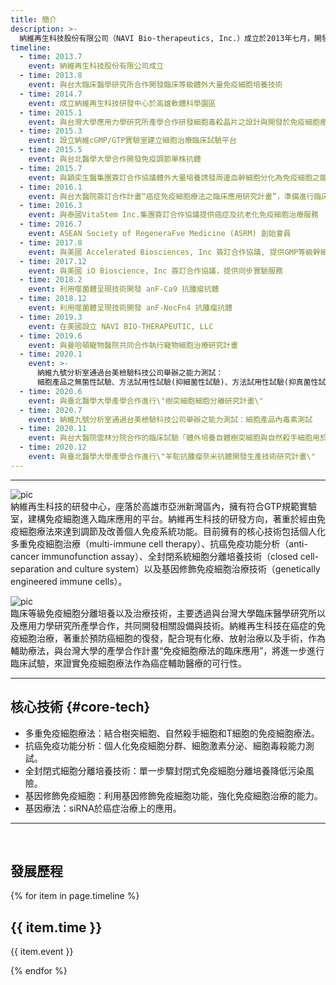 ```yaml
---
title: 簡介
description: >-
  納維再生科技股份有限公司（NAVI Bio-therapeutics, Inc.）成立於2013年七月，開發以細胞治療為基礎的免疫療法技術（cell-based immunotherapy），發展臨床等級免疫細胞體外培養技術、臨床免疫功能分析技術，以及細胞培養分離相關設備。針對預防及治療癌症、自體免疫、過敏、病毒感染等疾病，研發個人化免疫細胞療法。
timeline:
  - time: 2013.7
    event: 納維再生科技股份有限公司成立
  - time: 2013.8
    event: 與台大臨床醫學研究所合作開發臨床等級體外大量免疫細胞培養技術
  - time: 2014.7
    event: 成立納維再生科技研發中心於高雄軟體科學園區
  - time: 2015.1
    event: 與台灣大學應用力學研究所產學合作研發細胞毒殺晶片之設計與開發於免疫細胞療法之應用
  - time: 2015.3
    event: 設立納維cGMP/GTP實驗室建立細胞治療臨床試驗平台
  - time: 2015.5
    event: 與台北醫學大學合作開發免疫調節單株抗體
  - time: 2015.7
    event: 與穎奕生醫集團簽訂合作協議體外大量培養誘發周邊血幹細胞分化為免疫細胞之臨床應用技術
  - time: 2016.1
    event: 與台大醫院簽訂合作計畫“癌症免疫細胞療法之臨床應用研究計畫”，準備進行臨床試驗
  - time: 2016.3
    event: 與泰國VitaStem Inc.集團簽訂合作協議提供癌症及抗老化免疫細胞治療服務
  - time: 2016.7
    event: ASEAN Society of RegeneraFve Medicine (ASRM) 創始會員
  - time: 2017.8
    event: 與美國 Accelerated Biosciences, Inc 簽訂合作協議, 提供GMP等級幹細胞凍存培養與研究服務
  - time: 2017.12
    event: 與美國 iO Bioscience, Inc 簽訂合作協議，提供同步實驗服務
  - time: 2018.2
    event: 利用噬菌體呈現技術開發 anF-Ca9 抗腫瘤抗體
  - time: 2018.12
    event: 利用噬菌體呈現技術開發 anF-NecFn4 抗腫瘤抗體
  - time: 2019.3
    event: 在美國設立 NAVI BIO-THERAPEUTIC, LLC
  - time: 2019.6
    event: 與曼哈頓寵物醫院共同合作執行寵物細胞治療研究計畫
  - time: 2020.1
    event: >-
      納維九號分析室通過台美檢驗科技公司舉辦之能力測試：
      細胞產品之無箘性試驗、方法試用性試驗(抑細菌性試驗)、方法試用性試驗(抑真菌性試驗)
  - time: 2020.6
    event: 與臺北醫學大學產學合作進行\"樹突細胞細胞分離研究計畫\"
  - time: 2020.7
    event: 納維九號分析室通過台美檢驗科技公司舉辦之能力測試：細胞產品內毒素測試
  - time: 2020.11
    event: 與台大醫院雲林分院合作的臨床試驗「體外培養自體樹突細胞與自然殺手細胞用於非小細胞肺癌患者之輔助治療」通過台大倫理委員會審查
  - time: 2020.12
    event: 與臺北醫學大學產學合作進行\"羊駝抗腫瘤奈米抗體開發生產技術研究計畫\"
---
```


---
![pic](../images/company/1_NAVI.png)  
納維再生科技的研發中心，座落於高雄市亞洲新灣區內，擁有符合GTP規範實驗室，建構免疫細胞進入臨床應用的平台。納維再生科技的研發方向，著重於經由免疫細胞療法來達到調節及改善個人免疫系統功能。目前擁有的核心技術包括個人化多重免疫細胞治療（multi-immune cell therapy）、抗癌免疫功能分析（anti-cancer immunofunction assay）、全封閉系統細胞分離培養技術（closed cell-separation and culture system）以及基因修飾免疫細胞治療技術（genetically engineered immune cells）。  

![pic](../images/company/2_port.png)  
臨床等級免疫細胞分離培養以及治療技術，主要透過與台灣大學臨床醫學研究所以及應用力學研究所產學合作，共同開發相關設備與技術。納維再生科技在癌症的免疫細胞治療，著重於預防癌細胞的復發，配合現有化療、放射治療以及手術，作為輔助療法，與台灣大學的產學合作計畫“免疫細胞療法的臨床應用”，將進一步進行臨床試驗，來證實免疫細胞療法作為癌症輔助醫療的可行性。  

---
  
## 核心技術 {#core-tech}
- 多重免疫細胞療法：結合樹突細胞、自然殺手細胞和T細胞的免疫細胞療法。
- 抗癌免疫功能分析：個人化免疫細胞分群、細胞激素分泌、細胞毒殺能力測試。
- 全封閉式細胞分離培養技術：單一步驟封閉式免疫細胞分離培養降低污染風險。
- 基因修飾免疫細胞：利用基因修飾免疫細胞功能，強化免疫細胞治療的能力。
- 基因療法：siRNA於癌症治療上的應用。

---

<br>

## 發展歷程
<script>
	timeline(document.querySelectorAll('.timeline'), {
	  verticalStartPosition: 'right',
	  verticalTrigger: '150px'
	});
</script>
<div class="timeline">
  <div class="timeline__wrap">
    <div class="timeline__items">
    {% for item in page.timeline %}
      <div class="timeline__item">
          <div class="timeline__content">
          	<h2>{{ item.time }}</h2>
            <p>{{ item.event }}</p>
          </div>
      </div>
    {% endfor %}
    </div>
  </div>
</div>
<script src="../timeline/dist/js/timeline.min.js"></script>
<script>
	timeline(document.querySelectorAll('.timeline'), {
	  forceVerticalMode: 800,
	  mode: 'horizontal',
	  visibleItems: 4
	});
</script>

<!--
<script>
	timeline(document.querySelectorAll('.timeline'), {
  	verticalStartPosition: 'right',
  	verticalTrigger: '150px'
	});
</script>
-->

<!--
## 顧問
醫療、研發及經營管理顧問團隊  
<ul class="staff">
	{% for person in site.consultants %}
		<li>
			<div class="square-image"><img src="{% include relative-src.html src=person.image_path %}" alt="{{ person.name }}"/></div>
			<div class="name"><a target="_blank" href="{{ person.link }}">{{ person.name }}</a></div>
			<div class="position">{{ person.position }}</div>
		</li>
	{% endfor %}
</ul>
-->
